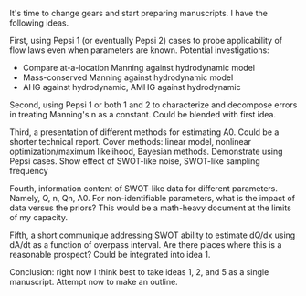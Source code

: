 It's time to change gears and start preparing manuscripts. I have the following ideas. 



First, using Pepsi 1 (or eventually Pepsi 2) cases to probe applicability of flow laws even when parameters are known. Potential investigations: 

- Compare at-a-location Manning against hydrodynamic model
- Mass-conserved Manning against hydrodynamic model
- AHG against hydrodynamic, AMHG against hydrodynamic



Second, using Pepsi 1 or both 1 and 2 to characterize and decompose errors in treating Manning's n as a constant. Could be blended with first idea. 



Third, a presentation of different methods for estimating A0. Could be a shorter technical report. Cover methods: linear model, nonlinear optimization/maximum likelihood, Bayesian methods. Demonstrate using Pepsi cases. Show effect of SWOT-like noise, SWOT-like sampling frequency



Fourth, information content of SWOT-like data for different parameters. Namely, Q, n, Qn, A0. For non-identifiable parameters, what is the impact of data versus the priors? This would be a math-heavy document at the limits of my capacity. 



Fifth, a short communique addressing SWOT ability to estimate dQ/dx using dA/dt as a function of overpass interval. Are there places where this is a reasonable prospect? Could be integrated into idea 1. 



Conclusion: right now I think best to take ideas 1, 2, and 5 as a single manuscript. Attempt now to make an outline. 
